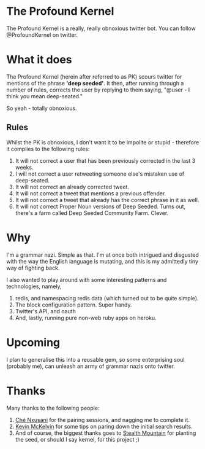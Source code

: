 # The Profound Kernel

The Profound Kernel is a really, really obnoxious twitter bot. You can follow @ProfoundKernel on twitter.

# What it does

The Profound Kernel (herein after referred to as PK) scours twitter for mentions of the phrase **'deep seeded'**. It then, after running through a number of rules, corrects the user by replying to them saying, "@user - I think you mean deep-seated."

So yeah - totally obnoxious.

## Rules

Whilst the PK is obnoxious, I don't want it to be impolite or stupid - therefore it complies to the following rules:

1. It will not correct a user that has been previously corrected in the last 3 weeks.
2. I will not correct a user retweeting someone else's mistaken use of deep-seated.
3. It will not correct an already corrected tweet.
4. It will not correct a tweet that mentions a previous offender.
5. It will not correct a tweet that already has the correct phrase in it as well.
6. It will not correct Proper Noun versions of Deep Seeded. Turns out, there's a farm called Deep Seeded Community Farm. Clever.

# Why

I'm a grammar nazi. Simple as that. I'm at once both intrigued and disgusted with the way the English language is mutating, and this is my admittedly tiny way of fighting back.

I also wanted to play around with some interesting patterns and technologies, namely, 

1. redis, and namespacing redis data (which turned out to be quite simple).
2. The block configuration pattern. Super handy.
3. Twitter's API, and oauth
4. And, lastly, running pure non-web ruby apps on heroku.

# Upcoming

I plan to generalise this into a reusable gem, so some enterprising soul (probably me), can unleash an army of grammar nazis onto twitter.

# Thanks

Many thanks to the following people:

1. [Ché Nxusani](https://github.com/codefendant) for the pairing sessions, and nagging me to complete it.
2. [Kevin McKelvin](https://github.com/kmckelvin) for some tips on paring down the initial search results.
3. And of course, the biggest thanks goes to [Stealth Mountain](https://twitter.com/StealthMountain) for planting the seed, or should I say kernel, for this project ;)
